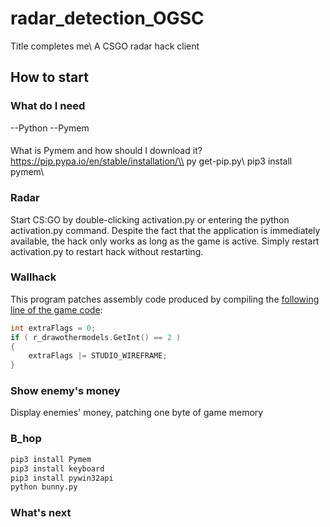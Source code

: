 # radar_detection_OGSC
Title completes me\\
A CSGO radar hack client
## How to start

### What do I need 
--Python
--Pymem
####
What is Pymem and how should I download it?
https://pip.pypa.io/en/stable/installation/\\
py get-pip.py\\
pip3 install pymem\\

### Radar 
Start CS:GO by double-clicking activation.py or entering the python activation.py command. Despite the fact that the application is immediately available, the hack only works as long as the game is active. Simply restart activation.py to restart hack without restarting.

### Wallhack
This program patches assembly code produced by compiling the [following line of the game code](https://github.com/ValveSoftware/source-sdk-2013/blob/0d8dceea4310fde5706b3ce1c70609d72a38efdf/mp/src/game/client/c_baseanimating.cpp#L3149):
```cpp
int extraFlags = 0;
if ( r_drawothermodels.GetInt() == 2 )
{	
    extraFlags |= STUDIO_WIREFRAME;	
}
```
### Show enemy's money
Display enemies' money, patching one byte of game memory

### B_hop
```python
pip3 install Pymem
pip3 install keyboard
pip3 install pywin32api
python bunny.py
```


### What's next
